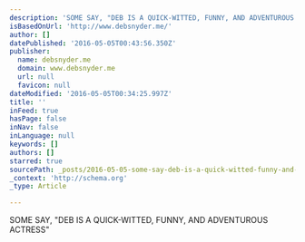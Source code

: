 ```yaml
---
description: 'SOME SAY, "DEB IS A QUICK-WITTED, FUNNY, AND ADVENTUROUS ACTRESS"'
isBasedOnUrl: 'http://www.debsnyder.me/'
author: []
datePublished: '2016-05-05T00:43:56.350Z'
publisher:
  name: debsnyder.me
  domain: www.debsnyder.me
  url: null
  favicon: null
dateModified: '2016-05-05T00:34:25.997Z'
title: ''
inFeed: true
hasPage: false
inNav: false
inLanguage: null
keywords: []
authors: []
starred: true
sourcePath: _posts/2016-05-05-some-say-deb-is-a-quick-witted-funny-and-adventurous-act.md
_context: 'http://schema.org'
_type: Article

---
```

SOME SAY, "DEB IS A QUICK-WITTED, FUNNY, AND ADVENTUROUS ACTRESS"